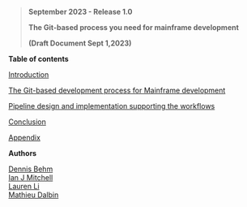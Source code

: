 >**September 2023 - Release 1.0**
>
>**The Git-based process you need for mainframe development**
>
>**(Draft Document Sept 1,2023)**  



**Table of contents**

[Introduction](introduction.md#introduction)

[The Git-based development process for Mainframe development](the-git-based-development-process-for-mainframe-development.md#the-git-based-development-process-for-mainframe-development)

[Pipeline design and implementation supporting the workflows](pipeline-design-and-implementation-supporting-the-workflows.md#pipeline-design-and-implementation-supporting-the-workflows)

[Conclusion](conclusion.md#conclusion)

[Appendix](appendix.md#appendix)


**Authors**

[Dennis Behm](https://www.github.com/dennis-behm)        
[Ian J Mitchell](https://github.com/ijmitch)  
[Lauren Li](https://github.com/lauren-li)  
[Mathieu Dalbin](https://github.com/M-DLB)  

